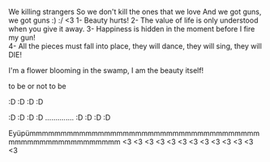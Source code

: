 We killing strangers
So we don't kill the ones that we love
     And we got guns, we got guns
:)
:/
<3
1- Beauty hurts!
2- The value of life is only understood when you give it away.
3- Happiness is hidden in the moment before I fire my gun!                    
4- All the pieces must fall into place, they will dance, they will sing, they will DIE! 
                    
I'm a flower blooming in the swamp, I am the beauty itself!


to be or not to be 

:D :D :D :D

:D :D :D :D 
..............
:D :D :D :D

Eyüpümmmmmmmmmmmmmmmmmmmmmmmmmmmmmmmmmmmmmmmmmmmmmmmmmmmmmmm <3 <3 <3 <3 <3 <3 <3 <3 <3 <3 <3 <3 <3 

